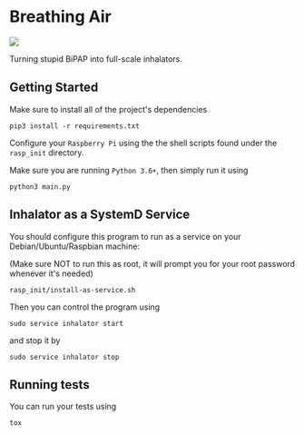 # Breathing Air
![](https://github.com/Reznic/Inhalator/workflows/Running%20Tests/badge.svg)


Turning stupid BiPAP into full-scale inhalators. 

## Getting Started
Make sure to install all of the project's dependencies
```shell script
pip3 install -r requirements.txt
```

Configure your `Raspberry Pi` using the the shell scripts found under the `rasp_init` directory.

Make sure you are running `Python 3.6+`, then simply run it using
```shell script
python3 main.py
```

## Inhalator as a SystemD Service

You should configure this program to run as a service on your Debian/Ubuntu/Raspbian machine:

(Make sure NOT to run this as root, it will prompt you for your root password whenever it's needed)
```shell script
rasp_init/install-as-service.sh
```
Then you can control the program using
```shell_script
sudo service inhalator start
```

and stop it by 
```shell_script
sudo service inhalator stop
```

## Running tests
You can run your tests using
```shell_script
tox
```
